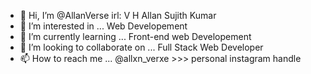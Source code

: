 - 👋 Hi, I’m @AllanVerse irl:  V H Allan Sujith Kumar
- 👀 I’m interested in ... Web Developement
- 🌱 I’m currently learning ... Front-end web Developement
- 💞️ I’m looking to collaborate on ... Full Stack Web Developer
- 📫 How to reach me ... @allxn_verxe >>> personal instagram handle

<!---
AllanVerse/AllanVerse is a ✨ special ✨ repository because its `README.md` (this file) appears on your GitHub profile.
You can click the Preview link to take a look at your changes.
--->
